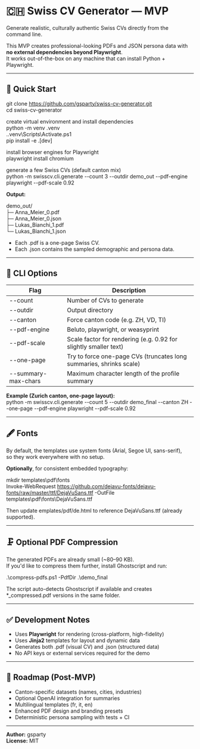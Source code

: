 ﻿# 🇨🇭 Swiss CV Generator — MVP

Generate realistic, culturally authentic Swiss CVs directly from the command line.

This MVP creates professional-looking PDFs and JSON persona data with **no external dependencies beyond Playwright**.  
It works out-of-the-box on any machine that can install Python + Playwright.

---

## 🚀 Quick Start

git clone https://github.com/gsparty/swiss-cv-generator.git  
cd swiss-cv-generator

create virtual environment and install dependencies  
python -m venv .venv  
.\.venv\Scripts\Activate.ps1  
pip install -e .[dev]

install browser engines for Playwright  
playwright install chromium

generate a few Swiss CVs (default canton mix)  
python -m swisscv.cli.generate --count 3 --outdir demo_out --pdf-engine playwright --pdf-scale 0.92

**Output:**

demo_out/  
├─ Anna_Meier_0.pdf  
├─ Anna_Meier_0.json  
├─ Lukas_Bianchi_1.pdf  
└─ Lukas_Bianchi_1.json

- Each .pdf is a one-page Swiss CV.  
- Each .json contains the sampled demographic and persona data.

---

## 🧠 CLI Options

| Flag | Description |
|------|-------------|
| --count | Number of CVs to generate |
| --outdir | Output directory |
| --canton | Force canton code (e.g. ZH, VD, TI) |
| --pdf-engine | Beluto, playwright, or weasyprint |
| --pdf-scale | Scale factor for rendering (e.g. 0.92 for slightly smaller text) |
| --one-page | Try to force one-page CVs (truncates long summaries, shrinks scale) |
| --summary-max-chars | Maximum character length of the profile summary |

**Example (Zurich canton, one-page layout):**  
python -m swisscv.cli.generate --count 5 --outdir demo_final --canton ZH --one-page --pdf-engine playwright --pdf-scale 0.92

---

## 🖋 Fonts

By default, the templates use system fonts (Arial, Segoe UI, sans-serif),  
so they work everywhere with no setup.

**Optionally**, for consistent embedded typography:

mkdir templates\pdf\fonts  
Invoke-WebRequest https://github.com/dejavu-fonts/dejavu-fonts/raw/master/ttf/DejaVuSans.ttf -OutFile templates\pdf\fonts\DejaVuSans.ttf

Then update 	emplates/pdf/de.html to reference DejaVuSans.ttf (already supported).

---

## 🗜 Optional PDF Compression

The generated PDFs are already small (~80–90 KB).  
If you'd like to compress them further, install Ghostscript and run:

.\compress-pdfs.ps1 -PdfDir .\demo_final

The script auto-detects Ghostscript if available and creates  
*_compressed.pdf versions in the same folder.

---

## ✅ Development Notes

- Uses **Playwright** for rendering (cross-platform, high-fidelity)  
- Uses **Jinja2** templates for layout and dynamic data  
- Generates both .pdf (visual CV) and .json (structured data)  
- No API keys or external services required for the demo

---

## 🧩 Roadmap (Post-MVP)

- Canton-specific datasets (names, cities, industries)  
- Optional OpenAI integration for summaries  
- Multilingual templates (fr, it, en)  
- Enhanced PDF design and branding presets  
- Deterministic persona sampling with tests + CI

---

**Author:** gsparty  
**License:** MIT
